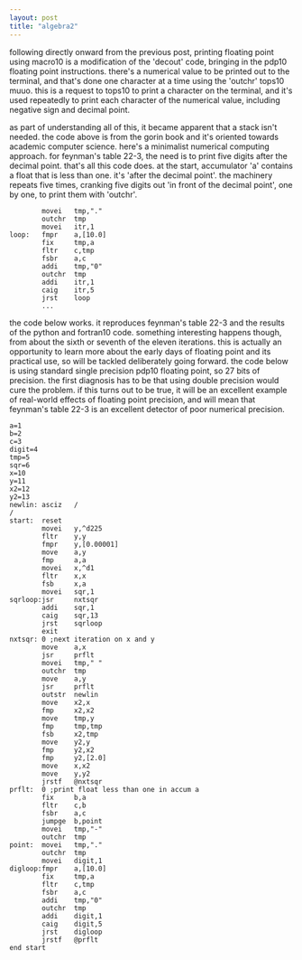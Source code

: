 ```yaml
---
layout: post
title: "algebra2"
---
```

following directly onward from the previous post, printing floating point using macro10 is a modification of the 'decout' code, bringing in the pdp10 floating point instructions. there's a numerical value to be printed out to the terminal, and that's done one character at a time using the 'outchr' tops10 muuo. this is a request to tops10 to print a character on the terminal, and it's used repeatedly to print each character of the numerical value, including negative sign and decimal point.

as part of understanding all of this, it became apparent that a stack isn't needed. the code above is from the gorin book and it's oriented towards academic computer science. here's a minimalist numerical computing approach. for feynman's table 22-3, the need is to print five digits after the decimal point. that's all this code does. at the start, accumulator 'a' contains a float that is less than one. it's 'after the decimal point'. the machinery repeats five times, cranking five digits out 'in front of the decimal point', one by one, to print them with 'outchr'.

            movei   tmp,"."
            outchr  tmp   
            movei   itr,1
    loop:   fmpr    a,[10.0]
            fix     tmp,a
            fltr    c,tmp
            fsbr    a,c
            addi    tmp,"0"
            outchr  tmp
            addi    itr,1
            caig    itr,5
            jrst    loop
            ...

the code below works. it reproduces feynman's table 22-3 and the results of the python and fortran10 code. something interesting happens though, from about the sixth or seventh of the eleven iterations. this is actually an opportunity to learn more about the early days of floating point and its practical use, so will be tackled deliberately going forward. the code below is using standard single precision pdp10 floating point, so 27 bits of precision. the first diagnosis has to be that using double precision would cure the problem. if this turns out to be true, it will be an excellent example of real-world effects of floating point precision, and will mean that feynman's table 22-3 is an excellent detector of poor numerical precision. 

    a=1
    b=2
    c=3
    digit=4
    tmp=5
    sqr=6
    x=10
    y=11
    x2=12
    y2=13
    newlin: asciz   /
    /
    start:  reset
            movei   y,^d225
            fltr    y,y
            fmpr    y,[0.00001]
            move    a,y
            fmp     a,a
            movei   x,^d1
            fltr    x,x
            fsb     x,a
            movei   sqr,1
    sqrloop:jsr     nxtsqr
            addi    sqr,1
            caig    sqr,13
            jrst    sqrloop
            exit
    nxtsqr: 0 ;next iteration on x and y
            move    a,x
            jsr     prflt
            movei   tmp," "
            outchr  tmp
            move    a,y
            jsr     prflt
            outstr  newlin
            move    x2,x
            fmp     x2,x2
            move    tmp,y
            fmp     tmp,tmp
            fsb     x2,tmp
            move    y2,y
            fmp     y2,x2
            fmp     y2,[2.0]
            move    x,x2
            move    y,y2
            jrstf   @nxtsqr
    prflt:  0 ;print float less than one in accum a
            fix     b,a
            fltr    c,b
            fsbr    a,c
            jumpge  b,point
            movei   tmp,"-"
            outchr  tmp
    point:  movei   tmp,"."
            outchr  tmp
            movei   digit,1
    digloop:fmpr    a,[10.0]
            fix     tmp,a
            fltr    c,tmp
            fsbr    a,c
            addi    tmp,"0"
            outchr  tmp
            addi    digit,1
            caig    digit,5
            jrst    digloop
            jrstf   @prflt
    end start
